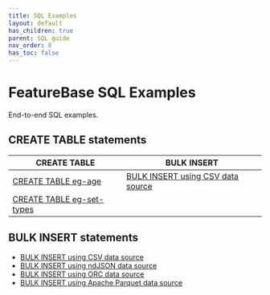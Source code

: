 ```yaml
---
title: SQL Examples
layout: default
has_children: true
parent: SQL guide
nav_order: 8
has_toc: false
---
```

# FeatureBase SQL Examples

End-to-end SQL examples.

## CREATE TABLE statements

| CREATE TABLE | BULK INSERT |
|---|---|
| [CREATE TABLE eg-age](/docs/sql-guide/examples/insert-bulk-csv/sql-eg-table-create-age) | [BULK INSERT using CSV data source](/docs/sql-guide/examples/insert-bulk-csv/sql-eg-insert-bulk-csv) |
| [CREATE TABLE eg-set-types](/docs/sql)


<!--

Need some way to categorize, to make clear what's included in each

For example:

| Statement | Data types | Clauses | Functions | Operators | Relates to |
|---|---|---|---|---|
| statement | data types in the statement | clauses | ditto | ditto | the next statement(s) in the sequence |
## DATABASE statements


## TABLE statements




## INSERT statements


## VIEW statements



##


-->

## BULK INSERT statements

* [BULK INSERT using CSV data source](/docs/sql-guide/examples/insert-bulk-csv/sql-eg-insert-bulk-csv)
* [BULK INSERT using ndJSON data source](/docs/sql-guide/examples/insert-bulk-ndjson/sql-eg-insert-bulk-ndjson)
* [BULK INSERT using ORC data source](/docs/sql-guide/examples/insert-bulk-orc/statement-insert-bulk-orc-example)
* [BULK INSERT using Apache Parquet data source](/docs/sql-guide/examples/insert-bulk-parquet/sql-eg-insert-bulk-parquet)
